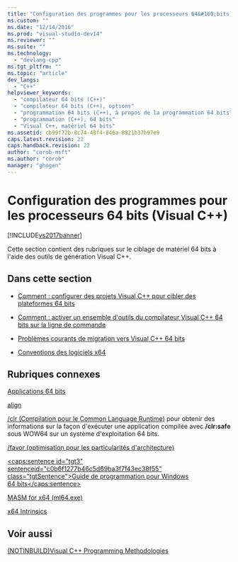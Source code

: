 ```yaml
---
title: "Configuration des programmes pour les processeurs 64&#160;bits (Visual C++) | Microsoft Docs"
ms.custom: ""
ms.date: "12/14/2016"
ms.prod: "visual-studio-dev14"
ms.reviewer: ""
ms.suite: ""
ms.technology: 
  - "devlang-cpp"
ms.tgt_pltfrm: ""
ms.topic: "article"
dev_langs: 
  - "C++"
helpviewer_keywords: 
  - "compilateur 64 bits (C++)"
  - "compilateur 64 bits (C++), options"
  - "programmation 64 bits (C++), à propos de la programmation 64 bits"
  - "programmation (C++), 64 bits"
  - "Visual C++, matériel 64 bits"
ms.assetid: cb99f72b-8c74-48f4-846a-8921b37b97e9
caps.latest.revision: 22
caps.handback.revision: 22
author: "corob-msft"
ms.author: "corob"
manager: "ghogen"
---
```

# Configuration des programmes pour les processeurs 64&#160;bits (Visual C++)
[!INCLUDE[vs2017banner](../assembler/inline/includes/vs2017banner.md)]

Cette section contient des rubriques sur le ciblage de matériel 64 bits à l'aide des outils de génération Visual C\+\+.  
  
## Dans cette section  
  
-   [Comment : configurer des projets Visual C\+\+ pour cibler des plateformes 64 bits](../build/how-to-configure-visual-cpp-projects-to-target-64-bit-platforms.md)  
  
-   [Comment : activer un ensemble d'outils du compilateur Visual C\+\+ 64 bits sur la ligne de commande](../build/how-to-enable-a-64-bit-visual-cpp-toolset-on-the-command-line.md)  
  
-   [Problèmes courants de migration vers Visual C\+\+ 64 bits](../build/common-visual-cpp-64-bit-migration-issues.md)  
  
-   [Conventions des logiciels x64](../build/x64-software-conventions.md)  
  
## Rubriques connexes  
 [Applications 64 bits](../Topic/64-bit%20Applications.md)  
  
 [align](../cpp/align-cpp.md)  
  
 [\/clr \(Compilation pour le Common Language Runtime\)](../build/reference/clr-common-language-runtime-compilation.md) pour obtenir des informations sur la façon d'exécuter une application compilée avec **\/clr:safe** sous WOW64 sur un système d'exploitation 64 bits.  
  
 [\/favor \(optimisation pour les particularités d'architecture\)](../build/reference/favor-optimize-for-architecture-specifics.md)  
  
 [\<caps:sentence id\="tgt3" sentenceid\="c0b6f1277b46c5d69ba3f7f43ec38f55" class\="tgtSentence"\>Guide de programmation pour Windows 64 bits\<\/caps:sentence\>](http://msdn.microsoft.com/library/windows/desktop/bb427430)  
  
 [MASM for x64 \(ml64.exe\)](../assembler/masm/masm-for-x64-ml64-exe.md)  
  
 [x64 Intrinsics](http://msdn.microsoft.com/fr-fr/5d1f5d3e-156e-4ebf-932e-fd09be7ced62)  
  
## Voir aussi  
 [\(NOTINBUILD\)Visual C\+\+ Programming Methodologies](http://msdn.microsoft.com/fr-fr/0822f806-fa81-4b65-bf0f-1e2921f30c95)